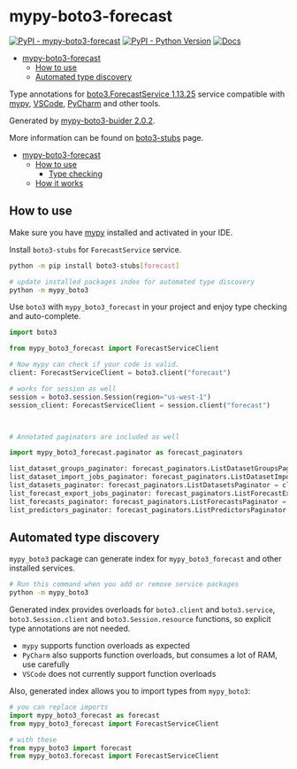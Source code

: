 # mypy-boto3-forecast

[![PyPI - mypy-boto3-forecast](https://img.shields.io/pypi/v/mypy-boto3-forecast.svg?color=blue)](https://pypi.org/project/mypy-boto3-forecast)
[![PyPI - Python Version](https://img.shields.io/pypi/pyversions/mypy-boto3-forecast.svg?color=blue)](https://pypi.org/project/mypy-boto3-forecast)
[![Docs](https://img.shields.io/readthedocs/mypy-boto3-builder.svg?color=blue)](https://mypy-boto3-builder.readthedocs.io/)

- [mypy-boto3-forecast](#mypy-boto3-forecast)
  - [How to use](#how-to-use)
  - [Automated type discovery](#automated-type-discovery)


Type annotations for
[boto3.ForecastService 1.13.25](https://boto3.amazonaws.com/v1/documentation/api/1.13.25/reference/services/forecast.html#ForecastService) service
compatible with [mypy](https://github.com/python/mypy), [VSCode](https://code.visualstudio.com/),
[PyCharm](https://www.jetbrains.com/pycharm/) and other tools.

Generated by [mypy-boto3-buider 2.0.2](https://github.com/vemel/mypy_boto3_builder).

More information can be found on [boto3-stubs](https://pypi.org/project/boto3-stubs/) page.

- [mypy-boto3-forecast](#mypy-boto3-forecast)
  - [How to use](#how-to-use)
    - [Type checking](#type-checking)
  - [How it works](#how-it-works)

## How to use

Make sure you have [mypy](https://github.com/python/mypy) installed and activated in your IDE.

Install `boto3-stubs` for `ForecastService` service.

```bash
python -m pip install boto3-stubs[forecast]

# update installed packages index for automated type discovery
python -m mypy_boto3
```

Use `boto3` with `mypy_boto3_forecast` in your project and enjoy type checking and auto-complete.

```python
import boto3

from mypy_boto3_forecast import ForecastServiceClient

# Now mypy can check if your code is valid.
client: ForecastServiceClient = boto3.client("forecast")

# works for session as well
session = boto3.session.Session(region="us-west-1")
session_client: ForecastServiceClient = session.client("forecast")



# Annotated paginators are included as well

import mypy_boto3_forecast.paginator as forecast_paginators

list_dataset_groups_paginator: forecast_paginators.ListDatasetGroupsPaginator = client.get_paginator("list_dataset_groups")
list_dataset_import_jobs_paginator: forecast_paginators.ListDatasetImportJobsPaginator = client.get_paginator("list_dataset_import_jobs")
list_datasets_paginator: forecast_paginators.ListDatasetsPaginator = client.get_paginator("list_datasets")
list_forecast_export_jobs_paginator: forecast_paginators.ListForecastExportJobsPaginator = client.get_paginator("list_forecast_export_jobs")
list_forecasts_paginator: forecast_paginators.ListForecastsPaginator = client.get_paginator("list_forecasts")
list_predictors_paginator: forecast_paginators.ListPredictorsPaginator = client.get_paginator("list_predictors")
```

## Automated type discovery

`mypy_boto3` package can generate index for `mypy_boto3_forecast` and other installed services.

```bash
# Run this command when you add or remove service packages
python -m mypy_boto3
```

Generated index provides overloads for `boto3.client` and `boto3.service`,
`boto3.Session.client` and `boto3.Session.resource` functions,
so explicit type annotations are not needed.

- `mypy` supports function overloads as expected
- `PyCharm` also supports function overloads, but consumes a lot of RAM, use carefully
- `VSCode` does not currently support function overloads

Also, generated index allows you to import types from `mypy_boto3`:

```python
# you can replace imports
import mypy_boto3_forecast as forecast
from mypy_boto3_forecast import ForecastServiceClient

# with these
from mypy_boto3 import forecast
from mypy_boto3.forecast import ForecastServiceClient
```
